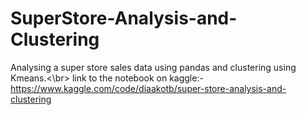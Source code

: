 # SuperStore-Analysis-and-Clustering
Analysing a super store sales data using pandas and clustering using Kmeans.<\br>
link to the notebook on kaggle:-https://www.kaggle.com/code/diaakotb/super-store-analysis-and-clustering
